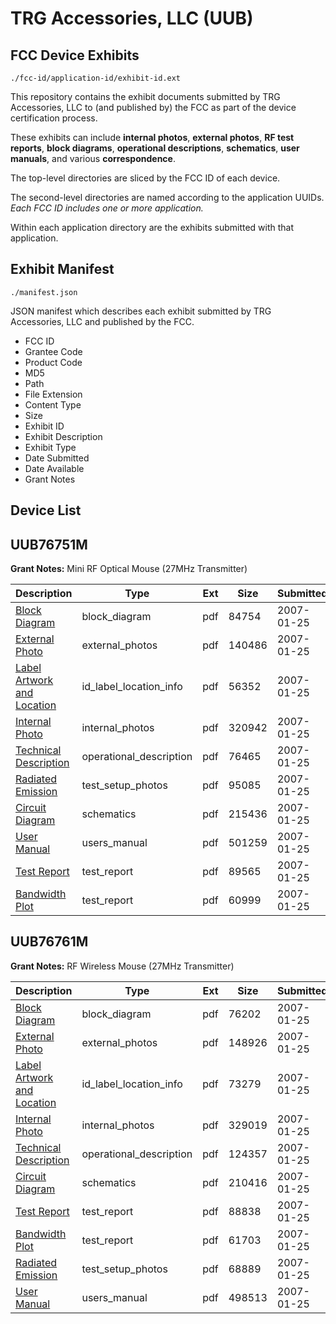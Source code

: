 # TRG Accessories, LLC (UUB)
## FCC Device Exhibits

```
./fcc-id/application-id/exhibit-id.ext
```

This repository contains the exhibit documents submitted by TRG Accessories, LLC to (and published by) the FCC as part of the device certification process.

These exhibits can include **internal photos**, **external photos**, **RF test reports**, **block diagrams**, **operational descriptions**, **schematics**, **user manuals**, and various **correspondence**.

The top-level directories are sliced by the FCC ID of each device.

The second-level directories are named according to the application UUIDs. *Each FCC ID includes one or more application.*

Within each application directory are the exhibits submitted with that application. 

## Exhibit Manifest

```
./manifest.json
```

JSON manifest which describes each exhibit submitted by TRG Accessories, LLC and published by the FCC.

- FCC ID
- Grantee Code
- Product Code
- MD5
- Path
- File Extension
- Content Type
- Size
- Exhibit ID
- Exhibit Description
- Exhibit Type
- Date Submitted
- Date Available
- Grant Notes

## Device List
## UUB76751M
**Grant Notes:** Mini RF Optical Mouse (27MHz Transmitter)

| Description | Type | Ext | Size | Submitted | Available |
| ----------- | ---- | --- | ---- | --------- | --------- |
| [Block Diagram](UUB76751M/7b9999566dc064802786d5459b4e734d/750646.pdf) | block_diagram | pdf | 84754 | 2007-01-25 | 2007-01-25 |
| [External Photo](UUB76751M/7b9999566dc064802786d5459b4e734d/750644.pdf) | external_photos | pdf | 140486 | 2007-01-25 | 2007-01-25 |
| [Label Artwork and Location](UUB76751M/7b9999566dc064802786d5459b4e734d/750648.pdf) | id_label_location_info | pdf | 56352 | 2007-01-25 | 2007-01-25 |
| [Internal Photo](UUB76751M/7b9999566dc064802786d5459b4e734d/750645.pdf) | internal_photos | pdf | 320942 | 2007-01-25 | 2007-01-25 |
| [Technical Description](UUB76751M/7b9999566dc064802786d5459b4e734d/750641.pdf) | operational_description | pdf | 76465 | 2007-01-25 | 2007-01-25 |
| [Radiated Emission](UUB76751M/7b9999566dc064802786d5459b4e734d/750642.pdf) | test_setup_photos | pdf | 95085 | 2007-01-25 | 2007-01-25 |
| [Circuit Diagram](UUB76751M/7b9999566dc064802786d5459b4e734d/750647.pdf) | schematics | pdf | 215436 | 2007-01-25 | 2007-01-25 |
| [User Manual](UUB76751M/7b9999566dc064802786d5459b4e734d/750649.pdf) | users_manual | pdf | 501259 | 2007-01-25 | 2007-01-25 |
| [Test Report](UUB76751M/7b9999566dc064802786d5459b4e734d/750640.pdf) | test_report | pdf | 89565 | 2007-01-25 | 2007-01-25 |
| [Bandwidth Plot](UUB76751M/7b9999566dc064802786d5459b4e734d/750643.pdf) | test_report | pdf | 60999 | 2007-01-25 | 2007-01-25 |
## UUB76761M
**Grant Notes:** RF Wireless Mouse (27MHz Transmitter)

| Description | Type | Ext | Size | Submitted | Available |
| ----------- | ---- | --- | ---- | --------- | --------- |
| [Block Diagram](UUB76761M/481f53280869900a3a1a2fad3a25aee1/750636.pdf) | block_diagram | pdf | 76202 | 2007-01-25 | 2007-01-25 |
| [External Photo](UUB76761M/481f53280869900a3a1a2fad3a25aee1/750634.pdf) | external_photos | pdf | 148926 | 2007-01-25 | 2007-01-25 |
| [Label Artwork and Location](UUB76761M/481f53280869900a3a1a2fad3a25aee1/750638.pdf) | id_label_location_info | pdf | 73279 | 2007-01-25 | 2007-01-25 |
| [Internal Photo](UUB76761M/481f53280869900a3a1a2fad3a25aee1/750635.pdf) | internal_photos | pdf | 329019 | 2007-01-25 | 2007-01-25 |
| [Technical Description](UUB76761M/481f53280869900a3a1a2fad3a25aee1/750631.pdf) | operational_description | pdf | 124357 | 2007-01-25 | 2007-01-25 |
| [Circuit Diagram](UUB76761M/481f53280869900a3a1a2fad3a25aee1/750637.pdf) | schematics | pdf | 210416 | 2007-01-25 | 2007-01-25 |
| [Test Report](UUB76761M/481f53280869900a3a1a2fad3a25aee1/750630.pdf) | test_report | pdf | 88838 | 2007-01-25 | 2007-01-25 |
| [Bandwidth Plot](UUB76761M/481f53280869900a3a1a2fad3a25aee1/750633.pdf) | test_report | pdf | 61703 | 2007-01-25 | 2007-01-25 |
| [Radiated Emission](UUB76761M/481f53280869900a3a1a2fad3a25aee1/750632.pdf) | test_setup_photos | pdf | 68889 | 2007-01-25 | 2007-01-25 |
| [User Manual](UUB76761M/481f53280869900a3a1a2fad3a25aee1/750639.pdf) | users_manual | pdf | 498513 | 2007-01-25 | 2007-01-25 |
